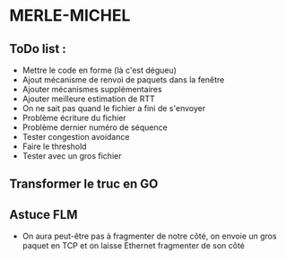 # MERLE-MICHEL    

## ToDo list :    
- Mettre le code en forme (là c'est dégueu)     
- Ajout mécanisme de renvoi de paquets dans la fenêtre      
- Ajouter mécanismes supplémentaires     
- Ajouter meilleure estimation de RTT     
- On ne sait pas quand le fichier a fini de s'envoyer
- Problème écriture du fichier
- Problème dernier numéro de séquence
- Tester congestion avoidance
- Faire le threshold 
- Tester avec un gros fichier


## Transformer le truc en GO


## Astuce FLM

- On aura peut-être pas à fragmenter de notre côté, on envoie un gros paquet en TCP et on laisse Ethernet fragmenter de son côté

